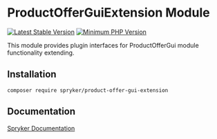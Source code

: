# ProductOfferGuiExtension Module
[![Latest Stable Version](https://poser.pugx.org/spryker/product-offer-gui-extension/v/stable.svg)](https://packagist.org/packages/spryker/product-offer-gui-extension)
[![Minimum PHP Version](https://img.shields.io/badge/php-%3E%3D%208.1-8892BF.svg)](https://php.net/)

This module provides plugin interfaces for ProductOfferGui module functionality extending.

## Installation

```
composer require spryker/product-offer-gui-extension
```

## Documentation

[Spryker Documentation](https://docs.spryker.com)
